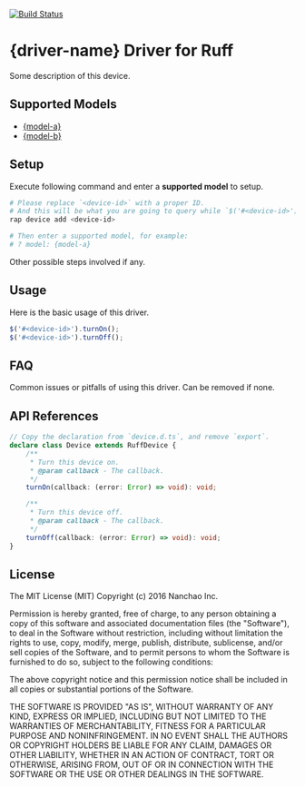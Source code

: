 [![Build Status](https://travis-ci.org/ruff-drivers/driver-template.svg)](https://travis-ci.org/ruff-drivers/driver-template)

# {driver-name} Driver for Ruff

Some description of this device.

## Supported Models

- [{model-a}](https://rap.ruff.io/devices/{model-a})
- [{model-b}](https://rap.ruff.io/devices/{model-b})

## Setup

Execute following command and enter a **supported model** to setup.

```sh
# Please replace `<device-id>` with a proper ID.
# And this will be what you are going to query while `$('#<device-id>')`.
rap device add <device-id>

# Then enter a supported model, for example:
# ? model: {model-a}
```

Other possible steps involved if any.

## Usage

Here is the basic usage of this driver.

```js
$('#<device-id>').turnOn();
$('#<device-id>').turnOff();
```

## FAQ

Common issues or pitfalls of using this driver. Can be removed if none.

## API References

```ts
// Copy the declaration from `device.d.ts`, and remove `export`.
declare class Device extends RuffDevice {
	/**
	 * Turn this device on.
	 * @param callback - The callback.
	 */
    turnOn(callback: (error: Error) => void): void;

	/**
	 * Turn this device off.
	 * @param callback - The callback.
	 */
    turnOff(callback: (error: Error) => void): void;
}
```

## License

The MIT License (MIT)
Copyright (c) 2016 Nanchao Inc.

Permission is hereby granted, free of charge, to any person obtaining a copy of this software and associated documentation files (the "Software"), to deal in the Software without restriction, including without limitation the rights to use, copy, modify, merge, publish, distribute, sublicense, and/or sell copies of the Software, and to permit persons to whom the Software is furnished to do so, subject to the following conditions:

The above copyright notice and this permission notice shall be included in all copies or substantial portions of the Software.

THE SOFTWARE IS PROVIDED "AS IS", WITHOUT WARRANTY OF ANY KIND, EXPRESS OR IMPLIED, INCLUDING BUT NOT LIMITED TO THE WARRANTIES OF MERCHANTABILITY, FITNESS FOR A PARTICULAR PURPOSE AND NONINFRINGEMENT. IN NO EVENT SHALL THE AUTHORS OR COPYRIGHT HOLDERS BE LIABLE FOR ANY CLAIM, DAMAGES OR OTHER LIABILITY, WHETHER IN AN ACTION OF CONTRACT, TORT OR OTHERWISE, ARISING FROM, OUT OF OR IN CONNECTION WITH THE SOFTWARE OR THE USE OR OTHER DEALINGS IN THE SOFTWARE.

